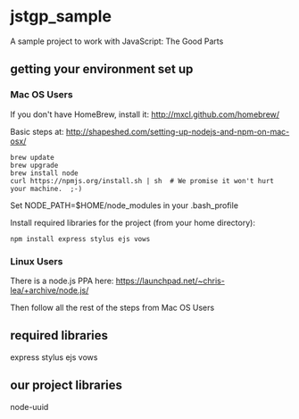 jstgp_sample
============

A sample project to work with JavaScript: The Good Parts

getting your environment set up
-------------------------------

### Mac OS Users ###

If you don't have HomeBrew, install it: http://mxcl.github.com/homebrew/

Basic steps at: http://shapeshed.com/setting-up-nodejs-and-npm-on-mac-osx/

    brew update
    brew upgrade
    brew install node
    curl https://npmjs.org/install.sh | sh  # We promise it won't hurt your machine.  ;-)

Set NODE_PATH=$HOME/node_modules in your .bash_profile

Install required libraries for the project (from your home directory):

    npm install express stylus ejs vows

### Linux Users ###

There is a node.js PPA here: https://launchpad.net/~chris-lea/+archive/node.js/

Then follow all the rest of the steps from Mac OS Users

required libraries
------------------
express
stylus
ejs
vows

our project libraries
---------------------
node-uuid
